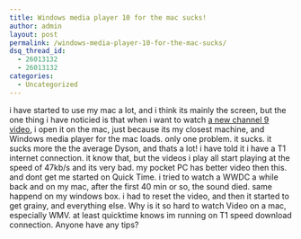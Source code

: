 ```yaml
---
title: Windows media player 10 for the mac sucks!
author: admin
layout: post
permalink: /windows-media-player-10-for-the-mac-sucks/
dsq_thread_id:
  - 26013132
  - 26013132
categories:
  - Uncategorized
---
```

i have started to use my mac a lot, and i think its mainly the screen, but the one thing i have noticied is that when i want to watch [a new channel 9 video][1], i open it on the mac, just because its my closest machine, and Windows media player for the mac loads. only one problem. it sucks. it sucks more the the average Dyson, and thats a lot! i have told it i have a T1 internet connection. it know that, but the videos i play all start playing at the speed of 47kb/s and its very bad. my pocket PC has better video then this. and dont get me started on Quick Time. i tried to watch a WWDC a while back and on my mac, after the first 40 min or so, the sound died. same happend on my windows box. i had to reset the video, and then it started to get grainy, and everything else. Why is it so hard to watch Video on a mac, especially WMV. at least quicktime knows im running on T1 speed download connection. Anyone have any tips?

 [1]: http://channel9.msdn.com